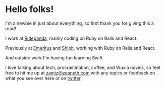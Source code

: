 # Hello folks!
I'm a newbie in just about everything, so first thank you for giving this a read!

I work at [Ridepanda](https://www.ridepanda.com/), mainly coding on Ruby on Rails and React.

Previously at [Emeritus](https://emeritus.org/) and [Shipit](https://www.shipit.cl/), working with Ruby on Rails and React.

And outside work I'm having fun learning Swift.

I love talking about tech, procrastination, coffee, and Wuxia novels, so feel free to hit me up at [zamiz@zeaneth.com](mailto:zamiz@zeaneth.com) with any topics or feedback on what you see over here or on [twitter](https://twitter.com/ZamizTo).
